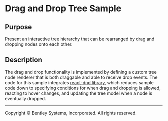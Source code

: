 # Drag and Drop Tree Sample

## Purpose

Present an interactive tree hierarchy that can be rearranged by drag and dropping nodes onto each other.

## Description

The drag and drop functionality is implemented by defining a custom tree node renderer that is both draggable and able to receive drop events. The code for this sample integrates [react-dnd library](https://react-dnd.github.io/react-dnd/docs/overview), which reduces sample code down to specifying conditions for when drag and dropping is allowed, reacting to hover changes, and updating the tree model when a node is eventually dropped.

---

Copyright © Bentley Systems, Incorporated. All rights reserved.
